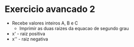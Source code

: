 # Exercicio avancado 2

+ Recebe valores inteiros A, B e C
    + Imprimir as duas raizes da equacao de segundo grau
+ x' - raiz positiva
+ x'' - raiz negativa
